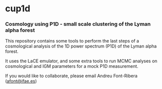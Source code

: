 # cup1d

### Cosmology using P1D - small scale clustering of the Lyman alpha forest

This repository contains some tools to perform the last steps of a cosmological analysis of the 1D power spectrum (P1D) of the Lyman alpha forest. 

It uses the LaCE emulator, and some extra tools to run MCMC analyses on cosmological and IGM parameters for a mock P1D measurement.

If you would like to collaborate, please email Andreu Font-Ribera (afont@ifae.es)
 
